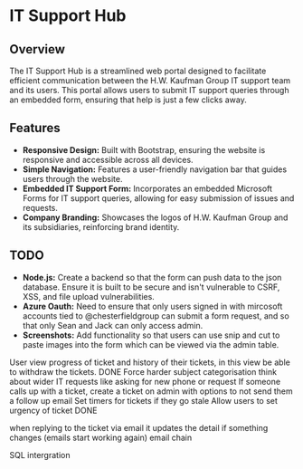 # IT Support Hub

## Overview

The IT Support Hub is a streamlined web portal designed to facilitate efficient communication between the H.W. Kaufman Group IT support team and its users. This portal allows users to submit IT support queries through an embedded form, ensuring that help is just a few clicks away.

## Features

- **Responsive Design:** Built with Bootstrap, ensuring the website is responsive and accessible across all devices.
- **Simple Navigation:** Features a user-friendly navigation bar that guides users through the website.
- **Embedded IT Support Form:** Incorporates an embedded Microsoft Forms for IT support queries, allowing for easy submission of issues and requests.
- **Company Branding:** Showcases the logos of H.W. Kaufman Group and its subsidiaries, reinforcing brand identity.

## TODO

- **Node.js:** Create a backend so that the form can push data to the json database. Ensure it is built to be secure and isn't vulnerable to CSRF, XSS, and file upload vulnerabilities.
- **Azure Oauth:** Need to ensure that only users signed in with mircosoft accounts tied to @chesterfieldgroup can submit a form request, and so that only Sean and Jack can only access admin.
- **Screenshots:** Add functionality so that users can use snip and cut to paste images into the form which can be viewed via the admin table.

User view progress of ticket and history of their tickets, in this view be able to withdraw the tickets. DONE
Force harder subject categorisation
think about wider IT requests like asking for new phone or request
If someone calls up with a ticket, create a ticket on admin with options to not send them a follow up email
Set timers for tickets if they go stale
Allow users to set urgency of ticket DONE

when replying to the ticket via email it updates the detail if something changes (emails start working again)
email chain

SQL intergration 

